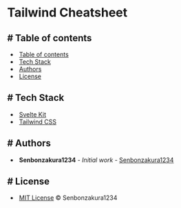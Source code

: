 # Tailwind Cheatsheet

<div className='table-of-contents list'>

## <a id='table-of-contents'># Table of contents</a>

-  &nbsp;[Table of contents](#table-of-contents)
-  &nbsp;[Tech Stack](#tech-stack)
-  &nbsp;[Authors](#authors)
-  &nbsp;[License](#license)

</div>

<div className='tech-stack list-tag'>

## <a id='tech-stack'># Tech Stack</a>

-  &nbsp;<a href='https://kit.svelte.dev/' target='_blank'>Svelte Kit</a>
-  &nbsp;<a href='https://tailwindcss.com' target='_blank'>Tailwind CSS</a>

</div>

<div className='authors list'>

## <a id='authors'># Authors</a>

-  &nbsp;**Senbonzakura1234** - _Initial work_ - <a href="https://github.com/Senbonzakura1234" target='_blank'>Senbonzakura1234</a>

</div>

<div className='license list'>

## <a id='license'># License</a>

-  &nbsp;<a href='https://github.com/Senbonzakura1234/tailwind-cheatsheet/blob/main/LICENSE' target='_blank'>MIT License</a> © Senbonzakura1234

</div>

